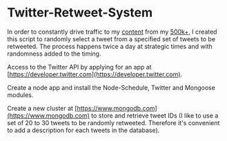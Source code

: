 # Twitter-Retweet-System

In order to constantly drive traffic to my [content](https://pascalguyon.org) from my [500k+](https://twitter.com/pascalguyon), I created this script to randomly select a tweet from a specified set of tweets to be retweeted. The process happens twice a day at strategic times and with randomness added to the timing.

Access to the Twitter API by applying for an app at [https://developer.twitter.com](https://developer.twitter.com).

Create a node app and install the Node-Schedule, Twitter and Mongoose modules.

Create a new cluster at [https://www.mongodb.com](https://www.mongodb.com) to store and retrieve tweet IDs (I like to use a set of 20 to 30 tweets to be randomly retweeted. Therefore it's convenient to add a description for each tweets in the database).
